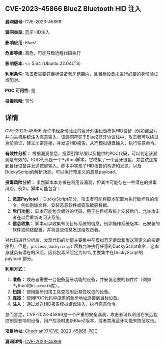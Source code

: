 ## CVE-2023-45866 BlueZ Bluetooth HID 注入

**漏洞编号:** CVE-2023-45866

**漏洞类型:** 蓝牙HID注入

**影响应用:** BlueZ

**危害等级:** 高危，可能导致远程代码执行

**影响版本:** <= 5.64 (Ubuntu 22.04LTS)

**利用条件:** 攻击者需要在目标设备蓝牙范围内，且目标设备未进行必要的身份验证或配对。

**POC 可用性:** 是

**投毒风险:** 10%

## 详情

CVE-2023-45866 允许未经身份验证的蓝牙外围设备模拟HID设备（例如键盘），并向主机系统注入恶意输入。该漏洞存在于BlueZ蓝牙协议栈中，攻击者可以绕过身份验证，建立加密连接，并发送HID报告，从而模拟键盘输入，执行任意命令。

**有效性分析：**
根据漏洞信息，搜索引擎结果以及提供的POC代码，可以判定该漏洞是有效的。POC代码是一个Python脚本，它模拟了一个蓝牙键盘，并尝试连接到目标设备并发送按键输入。脚本中实现了HID报告的构造和发送，以及DuckyScript的解析功能，可以执行预定义的恶意payload。

**投毒风险分析：**
虽然脚本本身旨在利用该漏洞，但其中可能存在一些潜在的投毒风险。例如，脚本可能包含：
1.  **恶意Payload：** DuckyScript部分，攻击者可能将脚本配置为执行破坏性的命令，例如删除文件、安装恶意软件或窃取敏感数据。
2.  **后门功能：** 脚本可能包含额外的代码，用于在目标系统上安装后门，允许攻击者在以后重新访问该系统。
3.  **信息收集：** 脚本可以收集有关目标系统的信息，例如操作系统版本、已安装的软件或网络配置，并将这些信息发送给攻击者。

对代码进行分析后，发现代码的功能主要集中在模拟蓝牙键盘和发送预定义的按键序列。但是，`process_duckyscript` 函数允许执行任意的DuckyScript命令，这本身就具有潜在的风险。因此投毒风险定为10%,主要集中在DuckyScript的 payload 部分。

**利用方式：**
1.  **准备：** 攻击者需要一台配备蓝牙功能的设备，并安装必要的软件库（例如Python的`bluetooth`库）。
2.  **扫描：** 使用蓝牙扫描工具查找附近易受攻击的设备。
3.  **连接：** 使用POC代码中提供的蓝牙地址连接到目标设备。
4.  **注入：** 通过发送HID报告模拟键盘输入，执行恶意命令。

总而言之，CVE-2023-45866是一个严重的安全漏洞，攻击者可以利用它来远程控制受影响的设备。用户应及时更新BlueZ版本，或者禁用蓝牙功能来防范攻击。

**项目地址:** [Chedrian07/CVE-2023-45866-POC](https://github.com/Chedrian07/CVE-2023-45866-POC)

**漏洞详情:** [CVE-2023-45866](https://nvd.nist.gov/vuln/detail/CVE-2023-45866)